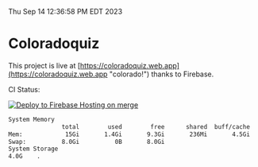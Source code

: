 Thu Sep 14 12:36:58 PM EDT 2023

# Coloradoquiz


This project is live at [https://coloradoquiz.web.app](https://coloradoquiz.web.app "colorado!") thanks to Firebase.

CI Status: 

[![Deploy to Firebase Hosting on merge](https://github.com/teamkushal/coloradoquiz/actions/workflows/firebase-hosting-merge.yml/badge.svg)](https://github.com/teamkushal/coloradoquiz/actions/workflows/firebase-hosting-merge.yml)

```bash
System Memory
               total        used        free      shared  buff/cache   available
Mem:            15Gi       1.4Gi       9.3Gi       236Mi       4.5Gi        13Gi
Swap:          8.0Gi          0B       8.0Gi
System Storage
4.0G	.
```
